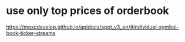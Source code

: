 # use only top prices of orderbook
https://mexcdevelop.github.io/apidocs/spot_v3_en/#individual-symbol-book-ticker-streams